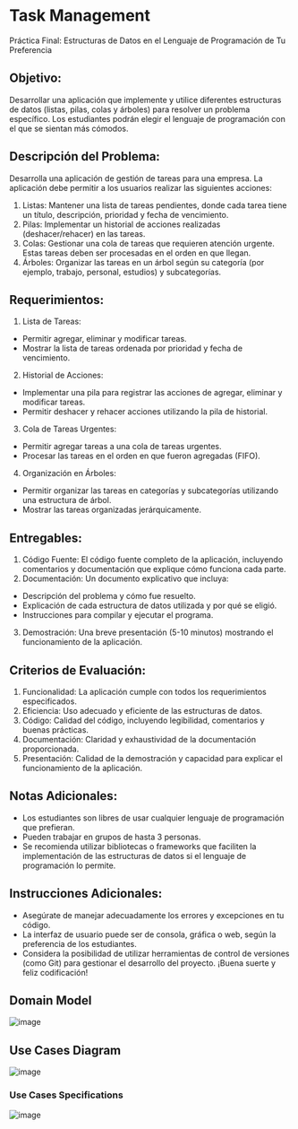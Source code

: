 # Task Management
Práctica Final: Estructuras de Datos en el Lenguaje de Programación de Tu Preferencia

## Objetivo:
Desarrollar una aplicación que implemente y utilice diferentes estructuras de datos (listas, pilas, colas y árboles) para resolver un problema específico. Los estudiantes podrán elegir el lenguaje de programación con el que se sientan más cómodos.

## Descripción del Problema:
Desarrolla una aplicación de gestión de tareas para una empresa. La aplicación debe permitir a los usuarios realizar las siguientes acciones:
1. Listas: Mantener una lista de tareas pendientes, donde cada tarea tiene un título, descripción, prioridad y fecha de vencimiento.
2. Pilas: Implementar un historial de acciones realizadas (deshacer/rehacer) en las tareas.
3. Colas: Gestionar una cola de tareas que requieren atención urgente. Estas tareas deben ser procesadas en el orden en que llegan.
4. Árboles: Organizar las tareas en un árbol según su categoría (por ejemplo, trabajo, personal, estudios) y subcategorías.

## Requerimientos:
1. Lista de Tareas:
- Permitir agregar, eliminar y modificar tareas.
- Mostrar la lista de tareas ordenada por prioridad y fecha de vencimiento.
2. Historial de Acciones:
- Implementar una pila para registrar las acciones de agregar, eliminar y modificar tareas.
- Permitir deshacer y rehacer acciones utilizando la pila de historial.
3. Cola de Tareas Urgentes:
- Permitir agregar tareas a una cola de tareas urgentes.
- Procesar las tareas en el orden en que fueron agregadas (FIFO).
4. Organización en Árboles:
- Permitir organizar las tareas en categorías y subcategorías utilizando una estructura de árbol.
- Mostrar las tareas organizadas jerárquicamente.

## Entregables:
1. Código Fuente: El código fuente completo de la aplicación, incluyendo comentarios y documentación que explique cómo funciona cada parte.
2. Documentación: Un documento explicativo que incluya:
- Descripción del problema y cómo fue resuelto.
- Explicación de cada estructura de datos utilizada y por qué se eligió.
- Instrucciones para compilar y ejecutar el programa.
3. Demostración: Una breve presentación (5-10 minutos) mostrando el funcionamiento de la aplicación.
  
## Criterios de Evaluación:
1. Funcionalidad: La aplicación cumple con todos los requerimientos especificados.
2. Eficiencia: Uso adecuado y eficiente de las estructuras de datos.
3. Código: Calidad del código, incluyendo legibilidad, comentarios y buenas prácticas.
4. Documentación: Claridad y exhaustividad de la documentación proporcionada.
5. Presentación: Calidad de la demostración y capacidad para explicar el funcionamiento de la aplicación.

## Notas Adicionales:
- Los estudiantes son libres de usar cualquier lenguaje de programación que prefieran.
- Pueden trabajar en grupos de hasta 3 personas.
- Se recomienda utilizar bibliotecas o frameworks que faciliten la implementación de las estructuras de datos si el lenguaje de programación lo permite.
## Instrucciones Adicionales:
- Asegúrate de manejar adecuadamente los errores y excepciones en tu código.
- La interfaz de usuario puede ser de consola, gráfica o web, según la preferencia de los estudiantes.
- Considera la posibilidad de utilizar herramientas de control de versiones (como Git) para gestionar el desarrollo del proyecto.
¡Buena suerte y feliz codificación!

## Domain Model
![image](https://github.com/user-attachments/assets/ef782010-1ce9-4d8d-a9a2-fe5d3faac535)

## Use Cases Diagram
![image](https://github.com/user-attachments/assets/98247c92-72ad-4065-81b1-54281a59b274)

### Use Cases Specifications
![image](https://github.com/user-attachments/assets/075c58d6-da4f-49c4-a24b-b11fd35c008d)


